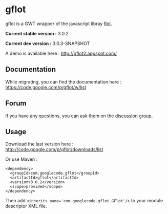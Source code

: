 gflot
=====
gflot is a GWT wrapper of the javascript libray [flot](http://www.flotcharts.org/).

**Current stable version :** 3.0.2

**Current dev version :** 3.0.3-SNAPSHOT

A demo is available here : http://gflot2.appspot.com/

Documentation
-------------
While migrating, you can find the documentation here : https://code.google.com/p/gflot/w/list

Forum
-----
If you have any questions, you can ask them on the [discussion group](https://groups.google.com/forum/?fromgroups#!forum/gflot).

Usage
-----
Download the last version here : http://code.google.com/p/gflot/downloads/list

Or use Maven :

    <dependency>
      <groupId>com.googlecode.gflot</groupId>
      <artifactId>gflot</artifactId>
      <version>3.0.2</version>
      <scope>provided</scope>
    </dependency>

Then add `<inherits name='com.googlecode.gflot.GFlot'/>` to your module descriptor XML file.
